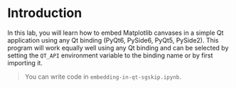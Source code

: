 # Introduction

In this lab, you will learn how to embed Matplotlib canvases in a simple Qt application using any Qt binding (PyQt6, PySide6, PyQt5, PySide2). This program will work equally well using any Qt binding and can be selected by setting the `QT_API` environment variable to the binding name or by first importing it.

> You can write code in `embedding-in-qt-sgskip.ipynb`.
